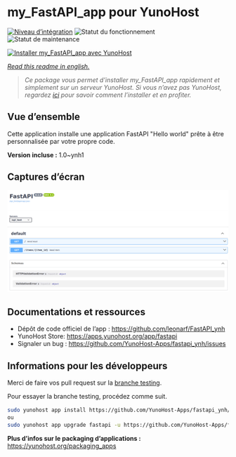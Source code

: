 <!--
N.B.: This README was automatically generated by https://github.com/YunoHost/apps/tree/master/tools/README-generator
It shall NOT be edited by hand.
-->

# my_FastAPI_app pour YunoHost

[![Niveau d’intégration](https://dash.yunohost.org/integration/fastapi.svg)](https://dash.yunohost.org/appci/app/fastapi) ![Statut du fonctionnement](https://ci-apps.yunohost.org/ci/badges/fastapi.status.svg) ![Statut de maintenance](https://ci-apps.yunohost.org/ci/badges/fastapi.maintain.svg)

[![Installer my_FastAPI_app avec YunoHost](https://install-app.yunohost.org/install-with-yunohost.svg)](https://install-app.yunohost.org/?app=fastapi)

*[Read this readme in english.](./README.md)*

> *Ce package vous permet d’installer my_FastAPI_app rapidement et simplement sur un serveur YunoHost.
Si vous n’avez pas YunoHost, regardez [ici](https://yunohost.org/#/install) pour savoir comment l’installer et en profiter.*

## Vue d’ensemble

Cette application installe une application FastAPI "Hello world" prête à être personnalisée par votre propre code.

**Version incluse :** 1.0~ynh1

## Captures d’écran

![Capture d’écran de my_FastAPI_app](./doc/screenshots/screenshot.png)

## Documentations et ressources

* Dépôt de code officiel de l’app : <https://github.com/leonarf/FastAPI_ynh>
* YunoHost Store: <https://apps.yunohost.org/app/fastapi>
* Signaler un bug : <https://github.com/YunoHost-Apps/fastapi_ynh/issues>

## Informations pour les développeurs

Merci de faire vos pull request sur la [branche testing](https://github.com/YunoHost-Apps/fastapi_ynh/tree/testing).

Pour essayer la branche testing, procédez comme suit.

``` bash
sudo yunohost app install https://github.com/YunoHost-Apps/fastapi_ynh/tree/testing --debug
ou
sudo yunohost app upgrade fastapi -u https://github.com/YunoHost-Apps/fastapi_ynh/tree/testing --debug
```

**Plus d’infos sur le packaging d’applications :** <https://yunohost.org/packaging_apps>